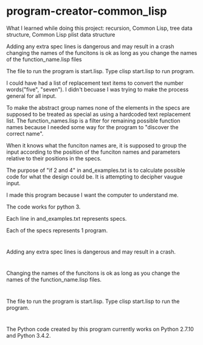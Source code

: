 # program-creator-common_lisp
What I learned while doing this project:
recursion, Common Lisp, tree data structure, Common Lisp plist data structure

Adding any extra spec lines is dangerous and may result in a crash
changing the names of the funcitons is ok as long as you change the names of the function_name.lisp files

The file to run the program is start.lisp.
Type clisp start.lisp to run program.

I could have had a list of replacement text items to convert the number words("five", "seven").  I didn't becuase I was trying to make the process general for all input.

To make the abstract group names none of the elements in the specs are supposed to be treated as special as using a hardcoded text replacement list.  The function_names.lisp is a filter for remaining possible function names because I needed some way for the program to "discover the correct name".

When it knows what the funciton names are, it is supposed to group the input according to the position of the funciton names and parameters relative to their positions in the specs.

The purpose of "if 2 and 4" in and_examples.txt is to calculate possible code for what the design could be.  It is attempting to decipher vaugue input.

I made this program because I want the computer to understand me.

The code works for python 3.

Each line in and_examples.txt represents specs.

Each of the specs represents 1 program.

#
Adding any extra spec lines is dangerous and may result in a crash.
#
Changing the names of the funcitons is ok as long as you change the names of the function_name.lisp files.
#
 The file to run the program is start.lisp.
Type clisp start.lisp to run the program.
#
The Python code created by this program currently works on Python 2.7.10 and Python 3.4.2.
